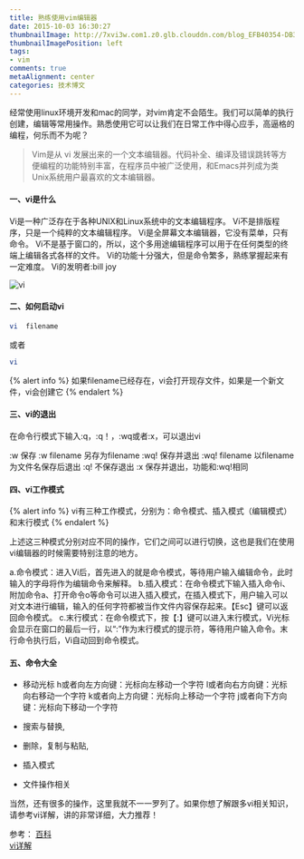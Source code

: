 ```yaml
---
title: 熟练使用vim编辑器
date: 2015-10-03 16:30:27
thumbnailImage: http://7xvi3w.com1.z0.glb.clouddn.com/blog_EFB40354-DB38-495B-AE74-0F3D7613657F.png
thumbnailImagePosition: left
tags: 
- vim
comments: true
metaAlignment: center
categories: 技术博文
---
```

经常使用linux环境开发和mac的同学，对vim肯定不会陌生。我们可以简单的执行创建，编辑等常用操作。熟悉使用它可以让我们在日常工作中得心应手，高逼格的编程，何乐而不为呢？
<!-- more -->
> Vim是从 vi 发展出来的一个文本编辑器。代码补全、编译及错误跳转等方便编程的功能特别丰富，在程序员中被广泛使用，和Emacs并列成为类Unix系统用户最喜欢的文本编辑器。

#### 一、vi是什么
Vi是一种广泛存在于各种UNIX和Linux系统中的文本编辑程序。
Vi不是排版程序，只是一个纯粹的文本编辑程序。
Vi是全屏幕文本编辑器，它没有菜单，只有命令。
Vi不是基于窗口的，所以，这个多用途编辑程序可以用于在任何类型的终端上编辑各式各样的文件。
Vi的功能十分强大，但是命令繁多，熟练掌握起来有一定难度。
Vi的发明者:bill joy

![vi](http://7xvi3w.com1.z0.glb.clouddn.com/blog_D2F66C28-1AD9-41B2-9808-5C0C41195FD3.png)

#### 二、如何启动vi
```sh
vi  filename 
```
或者
```sh
vi
```
{% alert info %}
如果filename已经存在，vi会打开现存文件，如果是一个新文件，vi会创建它
{% endalert %}

#### 三、vi的退出
在命令行模式下输入:q，:q！，:wq或者:x，可以退出vi

:w                  保存
:w filename         另存为filename
:wq!                保存并退出
:wq! filename       以filename为文件名保存后退出
:q!                 不保存退出
:x                  保存并退出，功能和:wq!相同

#### 四、vi工作模式
{% alert info %}
vi有三种工作模式，分别为：命令模式、插入模式（编辑模式）和末行模式
{% endalert %}

上述这三种模式分别对应不同的操作，它们之间可以进行切换，这也是我们在使用vi编辑器的时候需要特别注意的地方。

a.命令模式：进入Vi后，首先进入的就是命令模式，等待用户输入编辑命令，此时输入的字母将作为编辑命令来解释。
b.插入模式：在命令模式下输入插入命令i、附加命令a、打开命令o等命令可以进入插入模式，在插入模式下，用户输入可以对文本进行编辑，输入的任何字符都被当作文件内容保存起来。【Esc】键可以返回命令模式。
c.末行模式：在命令模式下，按【:】键可以进入末行模式，Vi光标会显示在窗口的最后一行，以“:”作为末行模式的提示符，等待用户输入命令。末行命令执行后，Vi自动回到命令模式。

#### 五、命令大全
- 移动光标
h或者向左方向键：光标向左移动一个字符
l或者向右方向键：光标向右移动一个字符
k或者向上方向键：光标向上移动一个字符
j或者向下方向键：光标向下移动一个字符

- 搜索与替换,
- 删除，复制与粘贴,
- 插入模式
- 文件操作相关

当然，还有很多的操作，这里我就不一一罗列了。如果你想了解跟多vi相关知识，请参考vi详解，讲的非常详细，大力推荐！


参考：
[百科](http://baike.baidu.com/link?url=YmxWPPSNS-S4jnZJonEi-I1MX7XguyBGSewvVOuL0yDzXRRp0IiwCwFhIuSSRsKspBUAK8HuLIv1IfHyrl8WmgxL4ry_DQScqTZTwFzlCOS)  
[vi详解](http://c.biancheng.net/cpp/html/1520.html)